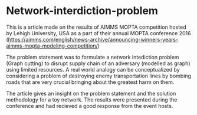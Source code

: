 # Network-interdiction-problem

This is a article made on the results of AIMMS MOPTA competition hosted by Lehigh University, USA as a part of their annual MOPTA conference 2016 (https://aimms.com/english/news-archive/announcing-winners-years-aimms-mopta-modeling-competition/)

The problem statement was to formulate a network intediction problem (Graph cutting) to disrupt supply chain of an adversary (modelled as graph) using limited resources. A real world analogy can be conceptualized by considering a problem of destroying enemy transportation lines by bombing roads that are very crucial bringing about the greatest harm on them.

The article gives an insight on the problem statement and the solution methodology for a toy network. The results were presented during the conference and had recieved a good response from the event hosts.
